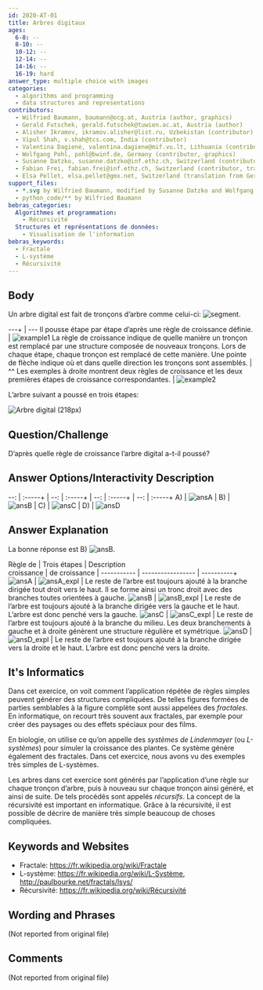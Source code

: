 ```yaml
---
id: 2020-AT-01
title: Arbres digitaux
ages:
  6-8: --
  8-10: --
  10-12: --
  12-14: --
  14-16: --
  16-19: hard
answer_type: multiple choice with images
categories:
  - algorithms and programming
  - data structures and representations
contributors:
  - Wilfried Baumann, baumann@ocg.at, Austria (author, graphics)
  - Gerald Futschek, gerald.futschek@tuwien.ac.at, Austria (author)
  - Alisher Ikramov, ikramov.alisher@list.ru, Uzbekistan (contributor)
  - Vipul Shah, v.shah@tcs.com, India (contributor)
  - Valentina Dagienė, valentina.dagiene@mif.vu.lt, Lithuania (contributor)
  - Wolfgang Pohl, pohl@bwinf.de, Germany (contributor, graphics)
  - Susanne Datzko, susanne.datzko@inf.ethz.ch, Switzerland (contributor, graphics)
  - Fabian Frei, fabian.frei@inf.ethz.ch, Switzerland (contributor, translation from English into German)
  - Elsa Pellet, elsa.pellet@gmx.net, Switzerland (translation from German into French)
support_files:
  - *.svg by Wilfried Baumann, modified by Susanne Datzko and Wolfgang Pohl
  - python_code/** by Wilfried Baumann
bebras_categories:
  Algorithmes et programmation:
    - Récursivité
  Structures et représentations de données:
    - Visualisation de l'information
bebras_keywords:
  - Fractale
  - L-système
  - Récursivité
---
```



## Body

Un arbre digital est fait de tronçons d’arbre comme celui-ci: ![segment](graphics/2020-AT-01_taskbody1-compatible.svg "Tronçon (7px)").

---+ | ---
Il pousse étape par étape d’après une règle de croissance définie. | ![example1] 
La règle de croissance indique de quelle manière un tronçon est remplacé par une structure composée de nouveaux tronçons. Lors de chaque étape, chaque tronçon est remplacé de cette manière. Une pointe de flèche indique où et dans quelle direction les tronçons sont assemblés. | ^^
Les exemples à droite montrent deux règles de croissance et les deux premières étapes de croissance correspondantes. | ![example2]


[example1]: graphics/2020-AT-01_taskbody_example1-compatible.svg "Règle de croissance et exemple 1 (257px)"
[example2]: graphics/2020-AT-01_taskbody_example2-compatible.svg "Règle de croissance et exemple 1 (257px)"

L’arbre suivant a poussé en trois étapes:

![](graphics/2020-AT-01_taskbody6-compatible.svg "Arbre digital (218px)")


## Question/Challenge

D’après quelle règle de croissance l’arbre digital a-t-il poussé?


## Answer Options/Interactivity Description

--: | :-----+ | --: | :-----+ | --: | :-----+ | --: | :-----+
 A) | ![ansA] |  B) | ![ansB] |  C) | ![ansC] |  D) | ![ansD]

[ansA]: graphics/2020-AT-01_answerA.svg "Réponse A (70px)"
[ansB]: graphics/2020-AT-01_answerB.svg "Réponse B (70px)"
[ansC]: graphics/2020-AT-01_answerC.svg "Réponse C (70px)"
[ansD]: graphics/2020-AT-01_answerD.svg "Réponse D (70px)"


## Answer Explanation

La bonne réponse est B) ![ansB].

Règle de    | Trois étapes      | Description \
croissance  | de croissance     | 
----------- | ----------------- | ----------+
  ![ansA]   |   ![ansA_expl]    | Le reste de l’arbre est toujours ajouté à la branche dirigée tout droit vers le haut. Il se forme ainsi un tronc droit avec des branches toutes orientées à gauche.
  ![ansB]   |   ![ansB_expl]    | Le reste de l’arbre est toujours ajouté à la branche dirigée vers la gauche et le haut. L’arbre est donc penché vers la gauche.
  ![ansC]   |   ![ansC_expl]    | Le reste de l’arbre est toujours ajouté à la branche du milieu. Les deux branchements à gauche et à droite génèrent une structure régulière et symétrique.
  ![ansD]   |   ![ansD_expl]    | Le reste de l’arbre est toujours ajouté à la branche dirigée vers la droite et le haut. L’arbre est donc penché vers la droite.

[ansA_expl]: graphics/2020-AT-01_explanationA-compatible.svg "Explication réponse A (137px)"
[ansB_expl]: graphics/2020-AT-01_explanationB-compatible.svg "Explication réponse B (207px)"
[ansC_expl]: graphics/2020-AT-01_explanationC-compatible.svg "Explication réponse C (207px)"
[ansD_expl]: graphics/2020-AT-01_explanationD-compatible.svg "Explication réponse D (226px)"


## It's Informatics

Dans cet exercice, on voit comment l’application répétée de règles simples peuvent générer des structures compliquées. De telles figures formées de parties semblables à la figure complète sont aussi appelées des _fractales_. En informatique, on recourt très souvent aux fractales, par exemple pour créer des paysages ou des effets spéciaux pour des films.

En biologie, on utilise ce qu’on appelle des _systèmes de Lindenmayer_ (ou _L-systèmes_) pour simuler la croissance des plantes. Ce système génère également des fractales. Dans cet exercice, nous avons vu des exemples très simples de L-systèmes.

Les arbres dans cet exercice sont générés par l’application d’une règle sur chaque tronçon d’arbre, puis à nouveau sur chaque tronçon ainsi généré, et ainsi de suite. De tels procédés sont appelés _récursifs_. La concept de la récursivité est important en informatique. Grâce à la récursivité, il est possible de décrire de manière très simple beaucoup de choses compliquées.


## Keywords and Websites

 - Fractale: https://fr.wikipedia.org/wiki/Fractale
 - L-système: https://fr.wikipedia.org/wiki/L-Système, http://paulbourke.net/fractals/lsys/
 - Récursivité: https://fr.wikipedia.org/wiki/Récursivité


## Wording and Phrases

(Not reported from original file)


## Comments

(Not reported from original file)

